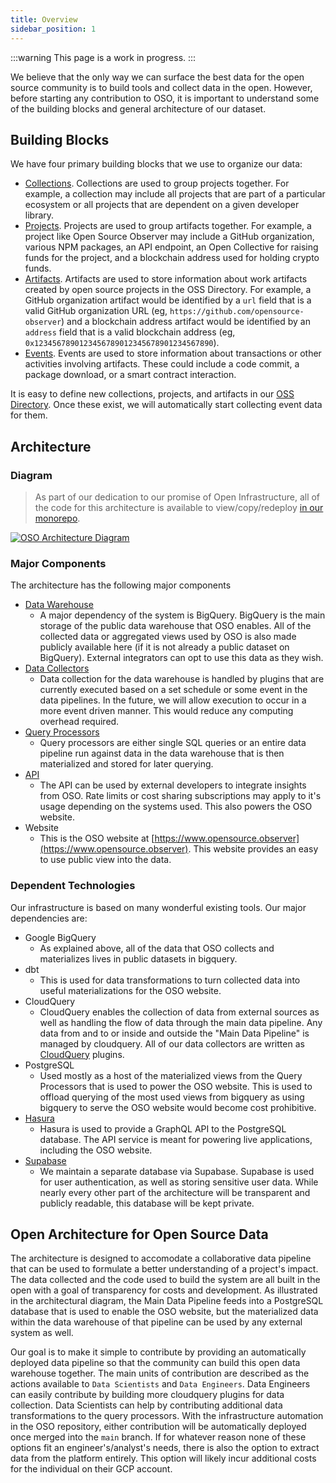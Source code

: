 ```yaml
---
title: Overview
sidebar_position: 1
---
```


:::warning
This page is a work in progress.
:::

We believe that the only way we can surface the best data for the open source
community is to build tools and collect data in the open. However, before
starting any contribution to OSO, it is important to understand some of the
building blocks and general architecture of our dataset.

## Building Blocks

We have four primary building blocks that we use to organize our data:

- [Collections](./schema/collection). Collections are used to group projects
  together. For example, a collection may include all projects that are part of
  a particular ecosystem or all projects that are dependent on a given developer
  library.
- [Projects](./schema/project). Projects are used to group artifacts together.
  For example, a project like Open Source Observer may include a GitHub organization,
  various NPM packages, an API endpoint,
  an Open Collective for raising funds for the project,
  and a blockchain address used for holding crypto funds.
- [Artifacts](./schema/artifact). Artifacts are used to store information about
  work artifacts created by open source projects in the OSS Directory. For
  example, a GitHub organization artifact would be identified by a `url` field
  that is a valid GitHub organization URL (eg,
  `https://github.com/opensource-observer`) and a blockchain address artifact
  would be identified by an `address` field that is a valid blockchain address
  (eg, `0x1234567890123456789012345678901234567890`).
- [Events](./schema/events). Events are used to store information about transactions or
  other activities involving artifacts. These could include a code
  commit, a package download, or a smart contract interaction.

It is easy to define new collections, projects, and artifacts in our [OSS
Directory](https://github.com/opensource-oberver/oss-directory). Once these
exist, we will automatically start collecting event data for them.

## Architecture

### Diagram

> As part of our dedication to our promise of Open Infrastructure, all of the
> code for this architecture is available to view/copy/redeploy [in our
> monorepo](https://github.com/opensource-observer/oso).

[![OSO Architecture Diagram](https://mermaid.ink/img/pako:eNqNVMtu2zAQ_BWCJxuI0rsPAfLorU4cuO3F7GFFbS0iEinwYcUN8u9dSpQly00RHiRqNcNZzi72jUtTIF_xLMuE9spXuGKCPzWo2dYEK5E95Q7tAS27tbJUHqUPFgUXuqMI_bsyrSzBevb9TmhGy4V8b6EpWRPySsmd4LfSG-vY4tHoDF9LCM6rAy4F_9Uz4gok4wj7I77P_hR4iD8ewAP7qvdK4xwBGqqj8yfUViqk21DkBENd9JtOh2UZXfOnwpZ9Yc8B7VFwit0w40yLeY-Muj1whoBGzRH3Rnur8uCRRUcTVukCX9H24CHJC8L2-VvCS1M3FMnBy3Lm5QsQGnb_rk13y9GOsQCqwYr8ItoalGadOZsUPHMwrpTtYKI0VYWpcPeVCUXnwvKC1oLF0pCtu0ViniJscaf2A205400vu0ses8Yaic51okXuz9VONYxr3KW8L3wtKJdk7CmjkdVXmoTbtr02ZKrrPL02U0_Pwf9vhoSjbzqUnp85lGCXh8a8c5jmOkQGh-OeLTbG-b1Fap-Zu-Nu6nEvtAaPVkGl_uCHcp9hTRwdiWPhO9amL-aHzU315Fe8RluDKmgIvcWw4L7EmmTiICrAvsRZ8044CN5sj1rylbcBr3hoKHN8UEC9Xg9BLBR17Lofat1se_8LDu-M4g?type=png)](https://mermaid.live/edit#pako:eNqNVMtu2zAQ_BWCJxuI0rsPAfLorU4cuO3F7GFFbS0iEinwYcUN8u9dSpQly00RHiRqNcNZzi72jUtTIF_xLMuE9spXuGKCPzWo2dYEK5E95Q7tAS27tbJUHqUPFgUXuqMI_bsyrSzBevb9TmhGy4V8b6EpWRPySsmd4LfSG-vY4tHoDF9LCM6rAy4F_9Uz4gok4wj7I77P_hR4iD8ewAP7qvdK4xwBGqqj8yfUViqk21DkBENd9JtOh2UZXfOnwpZ9Yc8B7VFwit0w40yLeY-Muj1whoBGzRH3Rnur8uCRRUcTVukCX9H24CHJC8L2-VvCS1M3FMnBy3Lm5QsQGnb_rk13y9GOsQCqwYr8ItoalGadOZsUPHMwrpTtYKI0VYWpcPeVCUXnwvKC1oLF0pCtu0ViniJscaf2A205400vu0ses8Yaic51okXuz9VONYxr3KW8L3wtKJdk7CmjkdVXmoTbtr02ZKrrPL02U0_Pwf9vhoSjbzqUnp85lGCXh8a8c5jmOkQGh-OeLTbG-b1Fap-Zu-Nu6nEvtAaPVkGl_uCHcp9hTRwdiWPhO9amL-aHzU315Fe8RluDKmgIvcWw4L7EmmTiICrAvsRZ8044CN5sj1rylbcBr3hoKHN8UEC9Xg9BLBR17Lofat1se_8LDu-M4g)

### Major Components

The architecture has the following major components

- [Data Warehouse](./architecture/warehouse)
  - A major dependency of the system is BigQuery. BigQuery is the main storage
    of the public data warehouse that OSO enables. All of the collected data or
    aggregated views used by OSO is also made publicly available here (if it is
    not already a public dataset on BigQuery). External integrators can opt to
    use this data as they wish.
- [Data Collectors](./architecture/data-collection)
  - Data collection for the data warehouse is handled by plugins that are
    currently executed based on a set schedule or some event in the data
    pipelines. In the future, we will allow execution to occur in a more event
    driven manner. This would reduce any computing overhead required.
- [Query Processors](./architecture/query-processors)
  - Query processors are either single SQL queries or an entire data pipeline
    run against data in the data warehouse that is then materialized and
    stored for later querying.
- [API](../integrate/getting-started)
  - The API can be used by external developers to integrate insights from OSO.
    Rate limits or cost sharing subscriptions may apply to it's usage depending
    on the systems used. This also powers the OSO website.
- Website
  - This is the OSO website at
    [https://www.opensource.observer](https://www.opensource.observer). This website
    provides an easy to use public view into the data.

### Dependent Technologies

Our infrastructure is based on many wonderful existing tools. Our major
dependencies are:

- Google BigQuery
  - As explained above, all of the data that OSO collects and materializes lives
    in public datasets in bigquery.
- dbt
  - This is used for data transformations to turn collected data into useful
    materializations for the OSO website.
- CloudQuery
  - CloudQuery enables the collection of data from external sources as well as
    handling the flow of data through the main data pipeline. Any data from and to
    or inside and outside the "Main Data Pipeline" is managed by cloudquery. All of our
    data collectors are written as [CloudQuery](https://docs.airbyte.com/)
    plugins.
- PostgreSQL
  - Used mostly as a host of the materialized views from the Query Processors
    that is used to power the OSO website. This is used to offload querying of
    the most used views from bigquery as using bigquery to serve the OSO website
    would become cost prohibitive.
- [Hasura](https://hasura.io/)
  - Hasura is used to provide a GraphQL API to the PostgreSQL database.
    The API service is meant for powering live applications,
    including the OSO website.
- [Supabase](https://supabase.com/)
  - We maintain a separate database via Supabase.
    Supabase is used for user authentication, as well as storing sensitive user data.
    While nearly every other part of the architecture will be
    transparent and publicly readable, this database will be kept private.

## Open Architecture for Open Source Data

The architecture is designed to accomodate a collaborative data pipeline that
can be used to formulate a better understanding of a project's impact. The data
collected and the code used to build the system are all built in the open with a
goal of transparency for costs and development. As illustrated in the
architectural diagram, the Main Data Pipeline feeds into a PostgreSQL database
that is used to enable the OSO website, but the materialized data within the data
warehouse of that pipeline can be used by any external system as well.

Our goal is to make it simple to contribute by providing an automatically
deployed data pipeline so that the community can build this open data warehouse
together. The main units of contribution are described as the actions available
to `Data Scientists` and `Data Engineers`. Data Engineers can easily contribute
by building more cloudquery plugins for data collection. Data Scientists can
help by contributing additional data transformations to the query processors.
With the infrastructure automation in the OSO repository, either contribution
will be automatically deployed once merged into the `main` branch. If for
whatever reason none of these options fit an engineer's/analyst's needs, there
is also the option to extract data from the platform entirely. This option will
likely incur additional costs for the individual on their GCP account.
